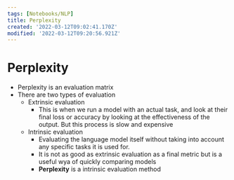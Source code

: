 ```yaml
---
tags: [Notebooks/NLP]
title: Perplexity
created: '2022-03-12T09:02:41.170Z'
modified: '2022-03-12T09:20:56.921Z'
---
```


# Perplexity

- Perplexity is an evaluation matrix
- There are two types of evaluation
  - Extrinsic evaluation 
    - This is when we run a model with an actual task, and look at their final loss or accuracy by looking at the effectiveness of the output. But this process is slow and expensive
  - Intrinsic evaluation
    - Evaluating the language model itself without taking into account any specific tasks it is used for. 
    - It is not as good as extrinsic evaluation as a final metric but is a useful wya of quickly comparing models
    - **Perplexity** is a intrinsic evaluation method


